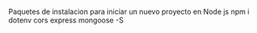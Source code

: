 Paquetes de instalacion para iniciar un nuevo proyecto en Node js
npm i dotenv cors express mongoose -S